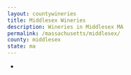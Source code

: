 ```yaml
---
layout: countywineries
title: Middlesex Wineries
description: Wineries in Middlesex MA
permalink: /massachusetts/middlesex/
county: middlesex
state: ma
---
```

-
